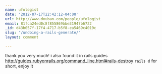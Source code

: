 ```yaml
---
name: ufologist
date: '2012-07-17T22:42:12-04:00'
url: http://www.douban.com/people/ufologist
email: 81fca24ed0c8f855869bbe31947b6722
_id: d43b057f-17f4-4717-b5f8-ea5469c4019c
slug: "/undoing-a-rails-generate/"
layout: comment

---
```


thank you very much!
i also found it in rails guides
http://guides.rubyonrails.org/command_line.html#rails-destroy
<code>rails d</code> for short, enjoy it
